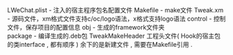 LWeChat.plist    -                注入的宿主程序包名配置文件
Makefile             -               make文件
Tweak.xm          -               源码文件，xm格式文件支持c/oc/logo语法，x格式支持logo语法
control               -               控制文件，保存项目的配置信息
obj                     -               生成的framework文件夹  
package            -               编译生成的.deb包
TweakMakeHeader            工程头文件( Hook的宿主包的类interface , 都有顺序 )
余下的是新建文件 , 需要在Makefile引用 .
